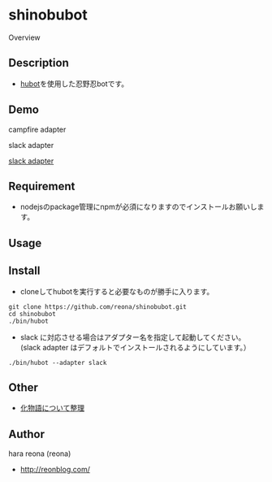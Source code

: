 shinobubot
====

Overview

## Description

- [hubot](https://github.com/github/hubot)を使用した忍野忍botです。

## Demo

campfire adapter

slack adapter

[slack adapter](http://g.recordit.co/ug93I98t3c.gif)

## Requirement

- nodejsのpackage管理にnpmが必須になりますのでインストールお願いします。

## Usage


## Install

- cloneしてhubotを実行すると必要なものが勝手に入ります。

```
git clone https://github.com/reona/shinobubot.git
cd shinobubot
./bin/hubot
```

- slack に対応させる場合はアダプター名を指定して起動してください。(slack adapter はデフォルトでインストールされるようにしています。）

```
./bin/hubot --adapter slack
```

## Other

- [化物語について整理](docs/bakemono.md)

## Author

hara reona (reona)

- http://reonblog.com/




